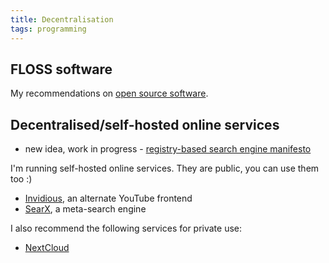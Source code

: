 ```yaml
---
title: Decentralisation
tags: programming
---
```


## FLOSS software

My recommendations on [open source software](/open-source-daily-guide).


## Decentralised/self-hosted online services

- new idea, work in progress - [registry-based search engine manifesto](/search-registry-manifesto) 

I'm running self-hosted online services. They are public, you can use them too :)

- [Invidious](https://invidious.baczek.me), an alternate YouTube frontend
- [SearX](https://searx.baczek.me), a meta-search engine


I also recommend the following services for private use:

- [NextCloud](https://nextcloud.com/)
